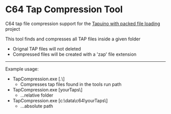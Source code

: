 # C64 Tap Compression Tool
 C64 tap file compression support for the [Tapuino with packed file loading] project

This tool finds and compresses all TAP files inside a given folder
 - Orignal TAP files will not deleted
 - Compressed files will be created with a 'zap' file extension

----
Example usage:  
- TapCompression.exe \[.\\]
  - Compresses tap files found in the tools run path
- TapCompression.exe \[yourTaps\\]  
  - ...relative folder
- TapCompression.exe \[c:\data\c64\yourTaps\\]  
  - ...absolute path


[Tapuino with packed file loading]: https://github.com/titmouse001/tapuino-with-packed-file-loading
